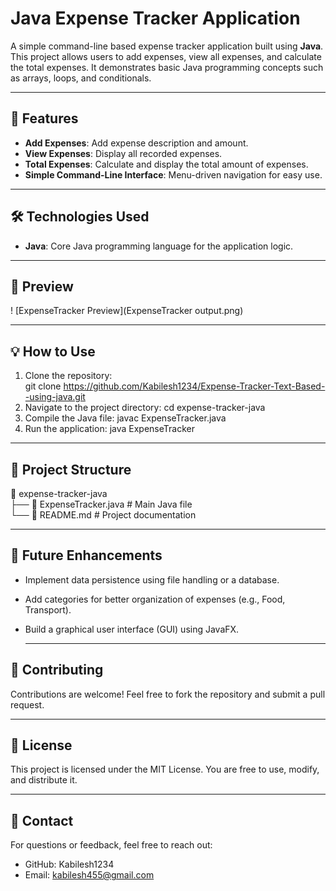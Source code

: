 # Java Expense Tracker Application

A simple command-line based expense tracker application built using **Java**. This project allows users to add expenses, view all expenses, and calculate the total expenses. It demonstrates basic Java programming concepts such as arrays, loops, and conditionals.

---

## 🚀 Features  
- **Add Expenses**: Add expense description and amount.  
- **View Expenses**: Display all recorded expenses.  
- **Total Expenses**: Calculate and display the total amount of expenses.  
- **Simple Command-Line Interface**: Menu-driven navigation for easy use.  

---

## 🛠️ Technologies Used  
- **Java**: Core Java programming language for the application logic.  

---

## 📸 Preview  
! [ExpenseTracker  Preview](ExpenseTracker output.png) 

---

## 💡 How to Use  
1. Clone the repository:  
   git clone https://github.com/Kabilesh1234/Expense-Tracker-Text-Based--using-java.git
2. Navigate to the project directory:
   cd expense-tracker-java  
3. Compile the Java file:
   javac ExpenseTracker.java  
4. Run the application:
   java ExpenseTracker  

---

## 📂 Project Structure
📁 expense-tracker-java  
├── 📄 ExpenseTracker.java  # Main Java file  
└── 📄 README.md           # Project documentation  

---

## 🌟 Future Enhancements
- Implement data persistence using file handling or a database.
- Add categories for better organization of expenses (e.g., Food, Transport).
- Build a graphical user interface (GUI) using JavaFX.

  ---

 ## 🙌 Contributing
Contributions are welcome! Feel free to fork the repository and submit a pull request.

---

## 📄 License
This project is licensed under the MIT License. You are free to use, modify, and distribute it.

---

## 💌 Contact
For questions or feedback, feel free to reach out:

- GitHub: Kabilesh1234
- Email: kabilesh455@gmail.com
